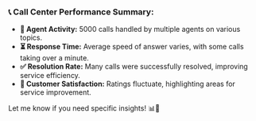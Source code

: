 ### 📞 Call Center Performance Summary:

- **👥 Agent Activity:** 5000 calls handled by multiple agents on various topics.  
- **⏳ Response Time:** Average speed of answer varies, with some calls taking over a minute.  
- **✅ Resolution Rate:** Many calls were successfully resolved, improving service efficiency.  
- **🌟 Customer Satisfaction:** Ratings fluctuate, highlighting areas for service improvement.  

Let me know if you need specific insights! 📊🚀
